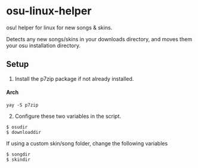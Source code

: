 # osu-linux-helper
osu! helper for linux for new songs &amp; skins.  

Detects any new songs/skins in your downloads directory, and moves them your osu installation directory.  

## Setup
1. Install the p7zip package if not already installed.

#### Arch 
```
yay -S p7zip
```


2. Configure these two variables in the script.
```
$ osudir
$ downloaddir
```

If using a custom skin/song folder, change the following variables
```
$ songdir
$ skindir
```
